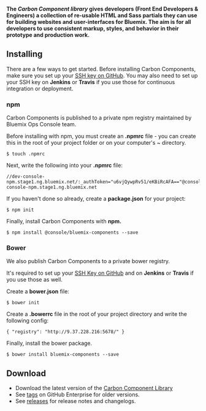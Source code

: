 **The _Carbon Component library_ gives developers (Front End Developers & Engineers) a collection of re-usable HTML and Sass partials they can use for building websites and user-interfaces for Bluemix. The aim is for all developers to use consistent markup, styles, and behavior in their prototype and production work.**


## Installing
There are a few ways to get started. Before installing Carbon Components, make sure you set up your [SSH key on GitHub](https://help.github.com/articles/connecting-to-github-with-ssh/). You may also need to set up your SSH key on **Jenkins** or **Travis** if you use those for continuous integration or deployment.

### npm
Carbon Components is published to a private npm registry maintained by Bluemix Ops Console team.

Before installing with npm, you must create an **.npmrc** file - you can create this in the root of your project folder or on your computer's ~ directory.

```
$ touch .npmrc
```

Next, write the following into your **.npmrc** file:

```
//dev-console-npm.stage1.ng.bluemix.net/:_authToken="u6vjQywpRv51/eKBiRcAFA=="@console:registry=https://dev-console-npm.stage1.ng.bluemix.net
```

If you haven't done so already, create a **package.json** for your project:

```
$ npm init
```

Finally, install Carbon Components with **npm.**

```
$ npm install @console/bluemix-components --save
```

### Bower
We also publish Carbon Components to a private bower registry.

It's required to set up your [SSH Key on GitHub](https://help.github.com/articles/connecting-to-github-with-ssh/) and on **Jenkins** or **Travis** if you use those as well.

Create a **bower.json** file:

```
$ bower init
```

Create a **.bowerrc** file in the root of your project directory and write the following config:

```
{ "registry": "http://9.37.228.216:5678/" }
```

Finally, install the bower package.

```
$ bower install bluemix-components --save
```


## Download

* Download the latest version of the [Carbon Component Library]()
* See [tags]() on GitHub Enterprise for older versions.
* See [releases]() for release notes and changelogs.